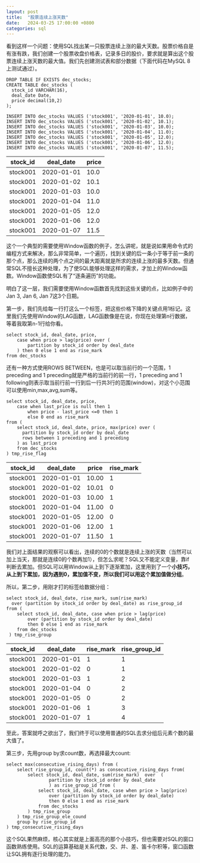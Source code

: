 ```yaml
---
layout: post
title:  "股票连续上涨天数"
date:   2024-03-25 17:00:00 +0800
categories: sql
---
```


看到这样一个问题：使用SQL找出某一只股票连续上涨的最大天数。股票价格自是有涨有跌，我们创建一个股票收盘价格表，记录多日的股价，要求就是算出这个股票连续上涨天数的最大值。我们先创建测试表和部分数据（下面代码在MySQL 8上测试通过）。

```
DROP TABLE IF EXISTS dec_stocks;
CREATE TABLE dec_stocks (
  stock_id VARCHAR(16),
  deal_date Date, 
  price decimal(10,2)
);

INSERT INTO dec_stocks VALUES ('stock001', '2020-01-01', 10.0);
INSERT INTO dec_stocks VALUES ('stock001', '2020-01-02', 10.1);
INSERT INTO dec_stocks VALUES ('stock001', '2020-01-03', 10.0);
INSERT INTO dec_stocks VALUES ('stock001', '2020-01-04', 11.0);
INSERT INTO dec_stocks VALUES ('stock001', '2020-01-05', 12.0);
INSERT INTO dec_stocks VALUES ('stock001', '2020-01-06', 12.0);
INSERT INTO dec_stocks VALUES ('stock001', '2020-01-07', 11.5); 
```

| stock_id | deal_date | price | 
| ---- | ---- | ---- | 
| stock001 |2020-01-01 | 10.0 | 
| stock001 |2020-01-02 | 10.1 | 
| stock001 |2020-01-03 | 10.0 | 
| stock001 |2020-01-04 | 11.0 | 
| stock001 |2020-01-05 | 12.0 | 
| stock001 |2020-01-06 | 12.0 | 
| stock001 |2020-01-07 | 11.5 | 


这个一个典型的需要使用Window函数的例子，怎么讲呢，就是说如果用命令式的编程方式来解决，那么非常简单，一个遍历，找到关键的后一条小于等于前一条的那个点，那么连续的两个点之间的最大距离就是所求的连续上涨的最多天数。但通常SQL不擅长这种处理，为了使SQL能够处理这样的需求，才加上的Window函数。Window函数使SQL有了“逐条遍历”的功能。

明白了这一层，我们需要使用Window函数首先找到这些关键的点，比如例子中的Jan 3, Jan 6, Jan 7这3个日期。

第一步，我们先给每一行打这么一个标签，把这些价格下降的关键点用1标记。这里我们先使用Window的LAG函数，LAG函数像是在说，你现在处理第n行数据，等着我取第n-1行给你看。

```
select stock_id, deal_date, price, 
	case when price > lag(price) over (
		partition by stock_id order by deal_date
	) then 0 else 1 end as rise_mark
from dec_stocks
```

还有一种方式使用ROWS BETWEEN，也是可以取当前行的一个范围，1 preceding and 1 preceding就是严格的当前行的前一行，1 preceding and 1 following则表示取当前行前一行到后一行共3行的范围(window)，对这个小范围可以使用min,max,avg,sum等。

```
select stock_id, deal_date, price,
	case when last_price is null then 1 
		when price - last_price <=0 then 1 
		else 0 end as rise_mark 
from (
	select stock_id, deal_date, price, max(price) over (
	  partition by stock_id order by deal_date
	  rows between 1 preceding and 1 preceding
	) as last_price
	from dec_stocks 
) tmp_rise_flag
```


| stock_id | deal_date | price | rise_mark |
| ---- | ---- | ---- | ---- |
| stock001 |2020-01-01 | 10.00 | 1 |
| stock001 |2020-01-02 | 10.01 | 0 |
| stock001 |2020-01-03 | 10.00 | 1 |
| stock001 |2020-01-04 | 11.00 | 0 |
| stock001 |2020-01-05 | 12.00 | 0 |
| stock001 |2020-01-06 | 12.00 | 1 |
| stock001 |2020-01-07 | 11.50 | 1 |

我们对上面结果的观察可以看出，连续的0的个数就是连续上涨的天数（当然可以加上当天，那就是连续0的个数再加1），但怎么求呢？SQL又不能定义变量，靠if判断去累加。但SQL可以用Window从上到下逐渐累加，这里用到了一个**小技巧，从上到下累加，因为遇到0，累加值不变，所以我们可以用这个累加值做分组**。

所以，第二步，用刚才打的标签给数据分组：
```
select stock_id, deal_date, rise_mark, sum(rise_mark) 
  over (partition by stock_id order by deal_date) as rise_group_id from (
	select stock_id, deal_date, case when price > lag(price) 
		over (partition by stock_id order by deal_date)
		then 0 else 1 end as rise_mark
	from dec_stocks
 ) tmp_rise_group 
```

| stock_id | deal_date | rise_mark | rise_group_id |
| ---- | ---- | ---- | ---- |
| stock001 |2020-01-01 | 1 | 1 |
| stock001 |2020-01-02 | 0 | 1 |
| stock001 |2020-01-03 | 1 | 2 |
| stock001 |2020-01-04 | 0 | 2 |
| stock001 |2020-01-05 | 0 | 2 |
| stock001 |2020-01-06 | 1 | 3 |
| stock001 |2020-01-07 | 1 | 4 |

至此，答案就呼之欲出了，我们终于可以使用普通的SQL去求分组后元素个数的最大值了。

第三步，先用group by求count数，再选择最大count:

```
select max(consecutive_rising_days) from (
	select rise_group_id, count(*) as consecutive_rising_days from( 
		select stock_id, deal_date, sum(rise_mark)  over  (
				partition by stock_id order by deal_date
				) as rise_group_id from (
			select stock_id, deal_date, case when price > lag(price) 
				over (partition by stock_id order by deal_date)
				then 0 else 1 end as rise_mark
			from dec_stocks
		) tmp_rise_group 
	) tmp_rise_group_ele_cound	
	group by rise_group_id
) tmp_consecutive_rising_days
```

这个SQL果然麻烦，核心其实就是上面高亮的那个小技巧，但也需要对SQL的窗口函数熟练使用。SQL的运算基础是关系代数，交、并、差、笛卡尔积等，窗口函数让SQL拥有逐行处理的能力。
